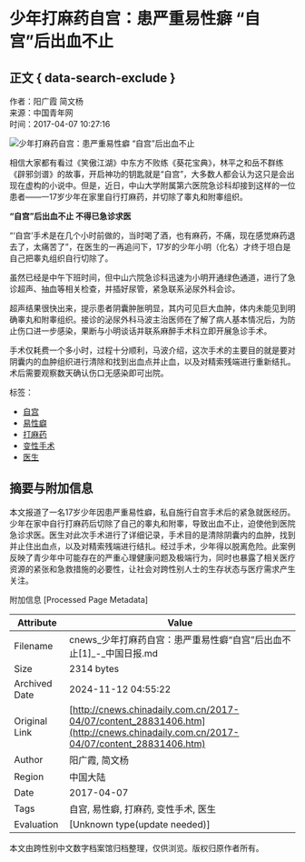 # 少年打麻药自宫：患严重易性癖 “自宫”后出血不止

## 正文 { data-search-exclude }


作者：阳广霞 简文杨  
来源：中国青年网  
时间：2017-04-07 10:27:16  

![少年打麻药自宫：患严重易性癖 “自宫”后出血不止](http://news.youth.cn/sh/201704/W020170407371891899195.jpg)

相信大家都有看过《笑傲江湖》中东方不败练《葵花宝典》，林平之和岳不群练《辟邪剑谱》的故事，开启神功的钥匙就是“自宫”，大多数人都会认为这只是会出现在虚构的小说中。但是，近日，中山大学附属第六医院急诊科却接到这样的一位患者——一17岁少年在家里自行打麻药，并切除了睾丸和附睾组织。

**“自宫”后出血不止 不得已急诊求医**

“‘自宫’手术是在几个小时前做的，当时喝了酒，也有麻药，不痛，现在感觉麻药退去了，太痛苦了”，在医生的一再追问下，17岁的少年小明（化名）才终于坦白是自己把睾丸组织自行切除了。

虽然已经是中午下班时间，但中山六院急诊科迅速为小明开通绿色通道，进行了急诊超声、抽血等相关检查，并插好尿管，紧急联系泌尿外科会诊。

超声结果很快出来，提示患者阴囊肿胀明显，其内可见巨大血肿，体内未能见到明确睾丸和附睾组织。接诊的泌尿外科马波主治医师在了解了病人基本情况后，为防止伤口进一步感染，果断与小明谈话并联系麻醉手术科立即开展急诊手术。

手术仅耗费一个多小时，过程十分顺利，马波介绍，这次手术的主要目的就是要对阴囊内的血肿组织进行清除和找到出血点并止血，以及对精索残端进行重新结扎。术后需要观察数天确认伤口无感染即可出院。

标签：
- [自宫](http://search.chinadaily.com.cn/searchcn.jsp?searchText=%E8%87%AA%E5%AE%AB)
- [易性癖](http://search.chinadaily.com.cn/searchcn.jsp?searchText=%E6%98%93%E6%80%A7%E7%99%96)
- [打麻药](http://search.chinadaily.com.cn/searchcn.jsp?searchText=%E6%89%93%E9%BA%BB%E8%8D%AF)
- [变性手术](http://search.chinadaily.com.cn/searchcn.jsp?searchText=%E5%8F%98%E6%80%A7%E6%89%8B%E6%9C%AF)
- [医生](http://search.chinadaily.com.cn/searchcn.jsp?searchText=%E5%8C%BB%E7%94%9F)

## 摘要与附加信息

<!-- tcd_abstract -->
本文报道了一名17岁少年因患严重易性癖，私自施行自宫手术后的紧急就医经历。少年在家中自行打麻药后切除了自己的睾丸和附睾，导致出血不止，迫使他到医院急诊求医。医生对此次手术进行了详细记录，手术目的是清除阴囊内的血肿，找到并止住出血点，以及对精索残端进行结扎。经过手术，少年得以脱离危险。此案例反映了青少年中可能存在的严重心理健康问题及极端行为，同时也暴露了相关医疗资源的紧张和急救措施的必要性，让社会对跨性别人士的生存状态与医疗需求产生关注。
<!-- tcd_abstract_end -->

附加信息 [Processed Page Metadata]

| Attribute       | Value                                  |
|-----------------|----------------------------------------|
| Filename        | cnews_少年打麻药自宫：患严重易性癖“自宫”后出血不止[1]_-_中国日报.md                             |
| Size            | 2314 bytes                           |
| Archived Date   | 2024-11-12 04:55:22                             |
| Original Link   | [http://cnews.chinadaily.com.cn/2017-04/07/content_28831406.htm](http://cnews.chinadaily.com.cn/2017-04/07/content_28831406.htm)                       |
| Author          | 阳广霞, 简文杨                               |
| Region          | 中国大陆                               |
| Date            | 2017-04-07                                 |
| Tags            | 自宫, 易性癖, 打麻药, 变性手术, 医生                                 |
| Evaluation            | [Unknown type(update needed)]                                 |
<!-- tcd_table_end -->

本文由跨性别中文数字档案馆归档整理，仅供浏览。版权归原作者所有。
